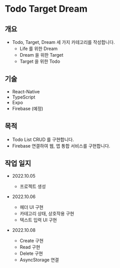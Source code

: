 # Todo Target Dream

## 개요

- Todo, Target, Dream 세 가지 카테고리를 작성합니다.
  - Life 를 위한 Dream
  - Dream 을 위한 Target
  - Target 을 위한 Todo

## 기술

- React-Native
- TypeScript
- Expo
- Firebase (예정)

## 목적

- Todo List CRUD 를 구현합니다.
- Firebase 연결하여 웹, 앱 통합 서비스를 구현합니다.

## 작업 일지

- 2022.10.05

  - 프로젝트 생성

- 2022.10.06

  - 헤더 UI 구현
  - 카테고리 상태, 상호작용 구현
  - 텍스트 입력 UI 구현

- 2022.10.08

  - Create 구현
  - Read 구현
  - Delete 구현
  - AsyncStorage 연결
